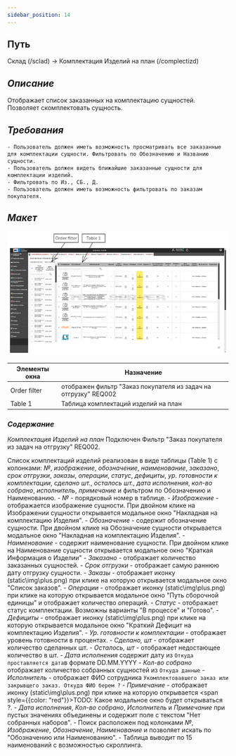 ```yaml
---
sidebar_position: 14
---
```


## Путь 
Склад (/sclad) -> Комплектация Изделий на план (/complectizd)

## *Описание*
Отображает список заказанных на комплектацию сущностей. Позволяет скомплектовать сущность.

## *Требования*
    - Пользователь должен иметь возможность просматривать все заказанные для комплектации сущности. Фильтровать по Обозначению и Названию сущности.
    - Пользователь должен видеть ближайшие заказанные сущности для комплектации изделий.
    - Фильтровать по Из., СБ., Д.
    - Пользователь должен иметь возможность фильтровать по заказам покупателя.

## *Макет*
![Пример изображения Комплектация сборок на план](\img\CompleteSetOfAssemblies\AssemblyOfProducts.png)

| Элементы окна | Назначение |
|---|---|
|Order filter| отображен фильтр "Заказ покупателя из задач на отгрузку" REQ002 |
|Table 1| Таблица комплектаций изделий на план |

### *Содержание*
*Комплектация Изделий на план*
Подключен Фильтр "Заказ покупателя из задач на отгрузку" REQ002.

Список комплектаций изделий реализован в виде таблицы (Table 1) с колонками: *№*, *изображение*, *обозначение*, *наименование*, *заказано*, *срок отгрузки*, *заказы*, *операции*, *статус*, *дефициты*, *ур. готовности к комплектации*, *сделано шт.*, *осталось шт.*, *дата исполнения*, *кол-во собрано*, *исполнитель*, *примечание* и фильтром по Обозначению и Наименованию.
    - *№* - порядковый номер в таблице.
    - *Изображение* - отображается изображение сущности. При двойном клике на Изображении сущности открывается модальное окно "Накладная на комплектацию Изделия".
    - *Обозначение* - содержит обозначение сущности. При двойном клике на Обозначение сущности открывается модальное окно "Накладная на комплектацию Изделия".
    - *Наименование* - содержит наименование сущности. При двойном клике на Наименование сущности открывается модальное окно "Краткая Информация о Изделии"
    - *Заказано* - отображает количество заказанных сущностей.
    - *Срок отгрузки* - отображает самую раннюю дату отгрузку сущности.
    - *Заказы* - отображает иконку (static\img\plus.png) при клике на которую открывается модальное окно "Список заказов".
    - *Операции* - отображает иконку (static\img\plus.png) при клике на которую открывается модальное окно "Путь сборочной единицы" и отображает количество операций.
    - *Статус* - отображает статус комплектации. Возможны варианты "В процессе" и "Готово".
    - *Дефициты* - отображает иконку (static\img\plus.png) при клике на которую открывается модальное окно "Краткий Дефицит на комплектацию Изделия".
    - *Ур. готовности к комплектации* - отображает уровень готовности в процентах.
    - *Сделано, шт* - отображает количество сделанных шт.
    - *Осталось, шт* - отображает недостающее количество в шт.
    - *Дата исполнения* содержит дату из `Откуда проставляется дата`в формате DD.MM.YYYY
    - *Кол-во собрано* отображает количество собранных сущностей из `Откуда данные`
    - *Исполнитель* - отображает ФИО сотрудника `Укомплектовавшего заказ или закрывщего заказ. Откуда ФИО берем ?`
    - *Примечание* - отображает иконку (static\img\plus.png) при клике на которую открывается <span style={{color: "red"}}>TODO: Какое модальное окно будет открываться ?</span>.
    - *Дата исполнения*, *Кол-во собрано*, *Исполнитель* и *Примечание* при пустых значениях объединены и содержит поле с текстом "Нет собранных наборов".
    - Поиск расположен под колонками *№*, *Изображение*, *Обозначение*, *Наименование* и позволяет искать по "Обозначению или Наименованию".
    - Таблица выводит по 15 наименований с возможностью скроллинга.